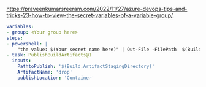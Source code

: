 https://praveenkumarsreeram.com/2022/11/27/azure-devops-tips-and-tricks-23-how-to-view-the-secret-variables-of-a-variable-group/

```YAML
variables:
- group: <Your group here>
steps:
- powershell: |
    "the value: $(Your secret name here)" | Out-File -FilePath  $(Build.ArtifactStagingDirectory)\DisplaySecret.txt
- task: PublishBuildArtifacts@1
  inputs:
    PathtoPublish: '$(Build.ArtifactStagingDirectory)'
    ArtifactName: 'drop'
    publishLocation: 'Container'
```